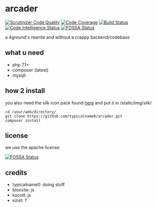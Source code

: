 # arcader
[![Scrutinizer Code Quality](https://scrutinizer-ci.com/g/typicalname0/arcader/badges/quality-score.png?b=master)](https://scrutinizer-ci.com/g/typicalname0/arcader/?branch=master)
[![Code Coverage](https://scrutinizer-ci.com/g/typicalname0/arcader/badges/coverage.png?b=master)](https://scrutinizer-ci.com/g/typicalname0/arcader/?branch=master)
[![Build Status](https://scrutinizer-ci.com/g/typicalname0/arcader/badges/build.png?b=master)](https://scrutinizer-ci.com/g/typicalname0/arcader/build-status/master)
[![Code Intelligence Status](https://scrutinizer-ci.com/g/typicalname0/arcader/badges/code-intelligence.svg?b=master)](https://scrutinizer-ci.com/code-intelligence)
[![FOSSA Status](https://app.fossa.com/api/projects/git%2Bgithub.com%2Ftypicalname0%2Farcader.svg?type=shield)](https://app.fossa.com/projects/git%2Bgithub.com%2Ftypicalname0%2Farcader?ref=badge_shield)

a 4ground's rewrite and without a crappy backend/codebase
## what u need
- php 7.1+
- composer (latest)
- mysqli
## how 2 install
you also need the silk icon pack found [here](http://www.famfamfam.com/lab/icons/silk/) and put it in /static/img/silk/
```
cd /your/web/directory/
git clone https://github.com/typicalname0/arcader.git
composer install
```
## license
we use the apache license

[![FOSSA Status](https://app.fossa.com/api/projects/git%2Bgithub.com%2Ftypicalname0%2Farcader.svg?type=large)](https://app.fossa.com/projects/git%2Bgithub.com%2Ftypicalname0%2Farcader?ref=badge_large)
## credits
- typicalname0: doing stuff
- bloxxite: js
- kscott: js
- ezist: ?
